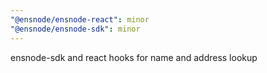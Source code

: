 ```yaml
---
"@ensnode/ensnode-react": minor
"@ensnode/ensnode-sdk": minor
---
```


ensnode-sdk and react hooks for name and address lookup
